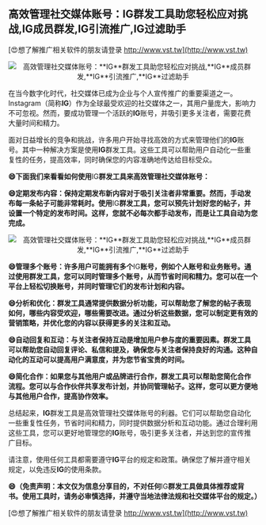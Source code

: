 ## **高效管理社交媒体账号：**IG**群发工具助您轻松应对挑战,**IG**成员群发,**IG**引流推广,**IG**过滤助手**

[😍想了解推广相关软件的朋友请登录 http://www.vst.tw](http://www.vst.tw)

 <center><img src="https://vst.tw/MP4/tuiguang/png/0.png" alt="高效管理社交媒体账号：**IG**群发工具助您轻松应对挑战,**IG**成员群发,**IG**引流推广,**IG**过滤助手"></center>

在当今数字化时代，社交媒体已成为企业与个人宣传推广的重要渠道之一。Instagram（简称**IG**）作为全球最受欢迎的社交媒体之一，其用户量庞大，影响力不可忽视。然而，要成功管理一个活跃的**IG**账号，并吸引更多关注者，需要花费大量时间和精力。

面对日益增长的竞争和挑战，许多用户开始寻找高效的方式来管理他们的**IG**账号。其中一种解决方案是使用**IG**群发工具。这些工具可以帮助用户自动化一些重复性的任务，提高效率，同时确保您的内容准确地传达给目标受众。

**😄下面我们来看看如何使用**IG**群发工具来高效管理社交媒体账号：**

**😄定期发布内容：保持定期发布新内容对于吸引关注者非常重要。然而，手动发布每一条帖子可能非常耗时。使用**IG**群发工具，您可以预先计划好您的帖子，并设置一个特定的发布时间。这样，您就不必每次都手动发布，而是让工具自动为您完成。**

 <center><img src="https://vst.tw/MP4/tuiguang/png/1.png" alt="高效管理社交媒体账号：**IG**群发工具助您轻松应对挑战,**IG**成员群发,**IG**引流推广,**IG**过滤助手"></center>

**😄管理多个账号：许多用户可能拥有多个**IG**账号，例如个人账号和业务账号。通过使用群发工具，您可以同时管理多个账号，从而节省时间和精力。您可以在一个平台上轻松切换账号，并同时管理它们的发布计划和内容。**

**😄分析和优化：群发工具通常提供数据分析功能，可以帮助您了解您的帖子表现如何，哪些内容受欢迎，哪些需要改进。通过分析这些数据，您可以制定更有效的营销策略，并优化您的内容以获得更多的关注和互动。**

**😄自动回复和互动：与关注者保持互动是增加用户参与度的重要因素。群发工具可以帮助您自动回复评论、私信和提及，确保您与关注者保持良好的沟通。这种自动化的互动可以提高用户满意度，并为您节省宝贵的时间。**

**😄简化合作：如果您与其他用户或品牌进行合作，群发工具可以帮助您简化合作流程。您可以与合作伙伴共享发布计划，并协同管理帖子。这样，您可以更方便地与其他用户合作，提高协作效率。**

总结起来，**IG**群发工具是高效管理社交媒体账号的利器。它们可以帮助您自动化一些重复性任务，节省时间和精力，同时提供数据分析和互动功能。通过合理利用这些工具，您可以更好地管理您的**IG**账号，吸引更多关注者，并达到您的宣传推广目标。

请注意，使用任何工具都需要遵守**IG**平台的规定和政策。确保您了解并遵守相关规定，以免违反**IG**的使用条款。

**😄（免责声明：本文仅为信息分享目的，不对任何**IG**群发工具做具体推荐或背书。使用工具时，请务必审慎选择，并遵守当地法律法规和社交媒体平台的规定。）**

[😍想了解推广相关软件的朋友请登录 http://www.vst.tw](http://www.vst.tw)



